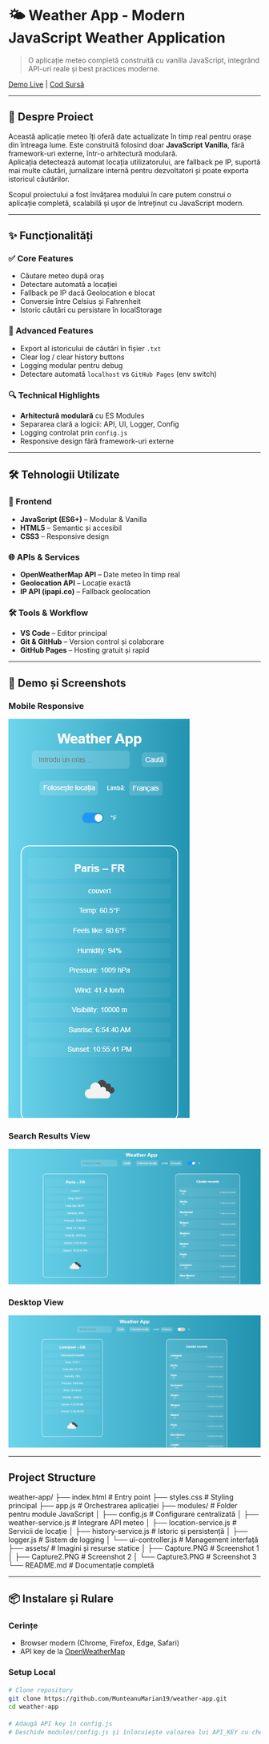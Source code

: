 # 🌤️ Weather App - Modern JavaScript Weather Application

> O aplicație meteo completă construită cu vanilla JavaScript, integrând API-uri reale și best practices moderne.

[Demo Live](https://MunteanuMarian19.github.io/weather-app) | [Cod Sursă](https://github.com/MunteanuMarian19/weather-app)

---

## 🎯 Despre Proiect

Această aplicație meteo îți oferă date actualizate în timp real pentru orașe din întreaga lume. Este construită folosind doar **JavaScript Vanilla**, fără framework-uri externe, într-o arhitectură modulară.  
Aplicația detectează automat locația utilizatorului, are fallback pe IP, suportă mai multe căutări, jurnalizare internă pentru dezvoltatori și poate exporta istoricul căutărilor.

Scopul proiectului a fost învățarea modului în care putem construi o aplicație completă, scalabilă și ușor de întreținut cu JavaScript modern.

---

## ✨ Funcționalități

### ✅ Core Features

- Căutare meteo după oraș
- Detectare automată a locației
- Fallback pe IP dacă Geolocation e blocat
- Conversie între Celsius și Fahrenheit
- Istoric căutări cu persistare în localStorage

### 🚀 Advanced Features

- Export al istoricului de căutări în fișier `.txt`
- Clear log / clear history buttons
- Logging modular pentru debug
- Detectare automată `localhost` vs `GitHub Pages` (env switch)

### 🔍 Technical Highlights

- **Arhitectură modulară** cu ES Modules
- Separarea clară a logicii: API, UI, Logger, Config
- Logging controlat prin `config.js`
- Responsive design fără framework-uri externe

---

## 🛠️ Tehnologii Utilizate

### 🧩 Frontend

- **JavaScript (ES6+)** – Modular & Vanilla
- **HTML5** – Semantic și accesibil
- **CSS3** – Responsive design

### 🌐 APIs & Services

- **OpenWeatherMap API** – Date meteo în timp real
- **Geolocation API** – Locație exactă
- **IP API (ipapi.co)** – Fallback geolocation

### 🛠 Tools & Workflow

- **VS Code** – Editor principal
- **Git & GitHub** – Version control și colaborare
- **GitHub Pages** – Hosting gratuit și rapid

---

## 🚀 Demo și Screenshots

### Mobile Responsive

![Mobile Screenshot](./assets/Capture.PNG)

### Search Results View

![Search Screenshot](./assets/Capture1.PNG)

### Desktop View

![Home Screenshot](./assets/Capture2.PNG)

---
## Project Structure
weather-app/
├── index.html                  # Entry point
├── styles.css                  # Styling principal
├── app.js                      # Orchestrarea aplicației
├── modules/                    # Folder pentru module JavaScript
│   ├── config.js               # Configurare centralizată
│   ├── weather-service.js      # Integrare API meteo
│   ├── location-service.js     # Servicii de locație
│   ├── history-service.js      # Istoric și persistență
│   ├── logger.js               # Sistem de logging
│   └── ui-controller.js        # Management interfață
├── assets/                     # Imagini și resurse statice
│   ├── Capture.PNG             # Screenshot 1
│   ├── Capture2.PNG            # Screenshot 2
│   └── Capture3.PNG            # Screenshot 3
└── README.md                   # Documentație completă

---

## 📦 Instalare și Rulare

### Cerințe

- Browser modern (Chrome, Firefox, Edge, Safari)
- API key de la [OpenWeatherMap](https://openweathermap.org/api)

### Setup Local

```bash
# Clone repository
git clone https://github.com/MunteanuMarian19/weather-app.git
cd weather-app

# Adaugă API key în config.js
# Deschide modules/config.js și înlocuiește valoarea lui API_KEY cu cheia ta
